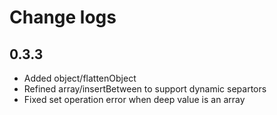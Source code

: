 # Change logs

## 0.3.3

-   Added object/flattenObject
-   Refined array/insertBetween to support dynamic separtors
-   Fixed set operation error when deep value is an array
